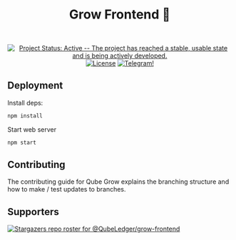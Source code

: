 <div align="center">
  <h1> Grow Frontend 🧊 </h1>
  <br/>
  
  [![Project Status: Active -- The project has reached a stable, usable
  state and is being actively
  developed.](https://img.shields.io/badge/repo%20status-Active-green.svg?style=flat-square)](https://www.repostatus.org/#active)
  [![License](https://img.shields.io/badge/License-Apache_2.0-blue.svg)](https://opensource.org/licenses/Apache-2.0)
  [![Telegram!](https://patrolavia.github.io/telegram-badge/follow.png)](https://t.me/QubeLedger)
</div>

## Deployment 

Install deps:

```bash
npm install
```

Start web server

```bash
npm start
```

## Contributing
The contributing guide for Qube Grow explains the branching structure and how to make / test updates to branches.

## Supporters

[![Stargazers repo roster for @QubeLedger/grow-frontend](https://reporoster.com/stars/QubeLedger/grow-frontend)](https://github.com/QubeLedger/grow-frontend)
